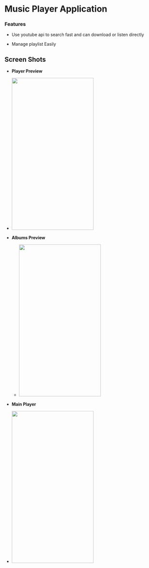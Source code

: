 # Music Player Application

### Features

- Use youtube api to search fast and can download or listen directly

- Manage playlist Easily


## Screen Shots
  
  
  - **Player Preview**

  - <img src="https://raw.githubusercontent.com/thqnhngqn-dev/musik-player/master/screenshots/device-2018-06-22-001146.png" height=500 width=270>
  
  - **Albums Preview**

    - <img src="https://raw.githubusercontent.com/thqnhngqn-dev/musik-player/master/screenshots/device-2018-06-22-001146.png" height=500 width=270>

  - **Main Player**

  - <img src="https://raw.githubusercontent.com/thqnhngqn-dev/musik-player/master/screenshots/device-2018-06-22-001146.png" height=500 width=270>
